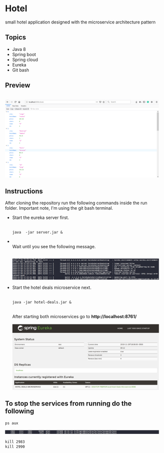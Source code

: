 # Hotel 

small  hotel  application designed  with the microservice  architecture pattern

## Topics
<ul>
  <li>Java 8 </li>
  <li>Spring boot</li>
  <li>Spring cloud</li>
  <li>Eureka</li>
  <li>Git bash</li>
</ul>

## Preview

<br>
<img src="img/micro2.png">

## Instructions

<p>After cloning the repository run the following commands inside the run folder. Important note, I'm using the git bash 
  terminal.
</p>

<ul>
  <li>Start the eureka server first.<br><br>
  
```
java  -jar server.jar &
```
  </li>
    <li><br> Wait until you see the following message.<br><br>
  
   <img src="img/micro.png"><br>
  </li>
  <li>Start the hotel deals microservice next.<br><br>

```
java -jar hotel-deals.jar &
```
</li><br>After starting both microservices go to  <strong>http://localhost:8761/</strong><br><br>
  
  
  <img src="img/micro3.png">   
</ul>  

## To stop the services from running do the following

```
ps aux 
```

<img src="img/micro5.png">

```
kill 2983
kill 2990
```



